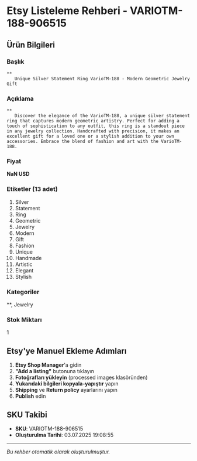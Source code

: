 # Etsy Listeleme Rehberi - VARIOTM-188-906515

## Ürün Bilgileri

### Başlık
```
** 
   Unique Silver Statement Ring VarioTM-188 - Modern Geometric Jewelry Gift
```

### Açıklama
```
** 
   Discover the elegance of the VarioTM-188, a unique silver statement ring that captures modern geometric artistry. Perfect for adding a touch of sophistication to any outfit, this ring is a standout piece in any jewelry collection. Handcrafted with precision, it makes an excellent gift for a loved one or a stylish addition to your own accessories. Embrace the blend of fashion and art with the VarioTM-188.
```

### Fiyat
**NaN USD**

### Etiketler (13 adet)
1. Silver
2. Statement
3. Ring
4. Geometric
5. Jewelry
6. Modern
7. Gift
8. Fashion
9. Unique
10. Handmade
11. Artistic
12. Elegant
13. Stylish

### Kategoriler
**, Jewelry

### Stok Miktarı
1

## Etsy'ye Manuel Ekleme Adımları

1. **Etsy Shop Manager**'a gidin
2. **"Add a listing"** butonuna tıklayın
3. **Fotoğrafları yükleyin** (processed images klasöründen)
4. **Yukarıdaki bilgileri kopyala-yapıştır** yapın
5. **Shipping** ve **Return policy** ayarlarını yapın
6. **Publish** edin

## SKU Takibi
- **SKU**: VARIOTM-188-906515
- **Oluşturulma Tarihi**: 03.07.2025 19:08:55

---
*Bu rehber otomatik olarak oluşturulmuştur.*
